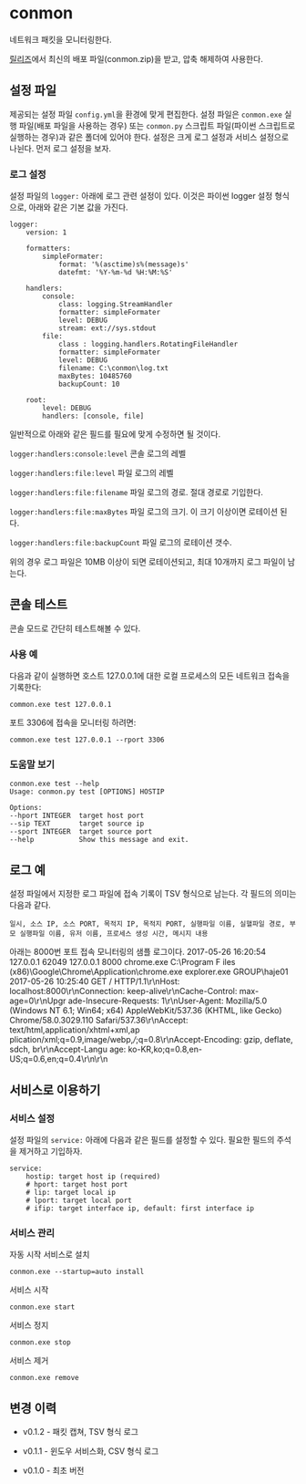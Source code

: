 # conmon

네트워크 패킷을 모니터링한다.

[릴리즈](https://github.com/haje01/conmon/releases)에서 최신의 배포 파일(conmon.zip)을 받고, 압축 해제하여 사용한다.


## 설정 파일

제공되는 설정 파일 `config.yml`을 환경에 맞게 편집한다. 설정 파일은 `conmon.exe` 실행 파일(배포 파일을 사용하는 경우) 또는 `conmon.py` 스크립트 파일(파이썬 스크립트로 실행하는 경우)과 같은 폴더에 있어야 한다. 설정은 크게 로그 설정과 서비스 설정으로 나뉜다. 먼저 로그 설정을 보자.

### 로그 설정

설정 파일의 `logger:` 아래에 로그 관련 설정이 있다. 이것은 파이썬 logger 설정 형식으로, 아래와 같은 기본 값을 가진다.

    logger:
        version: 1

        formatters:
            simpleFormater:
                format: '%(asctime)s%(message)s'
                datefmt: '%Y-%m-%d %H:%M:%S'

        handlers:
            console:
                class: logging.StreamHandler
                formatter: simpleFormater
                level: DEBUG
                stream: ext://sys.stdout
            file:
                class : logging.handlers.RotatingFileHandler
                formatter: simpleFormater
                level: DEBUG
                filename: C:\conmon\log.txt
                maxBytes: 10485760
                backupCount: 10

        root:
            level: DEBUG
            handlers: [console, file]

일반적으로 아래와 같은 필드를 필요에 맞게 수정하면 될 것이다.

`logger:handlers:console:level` 콘솔 로그의 레벨

`logger:handlers:file:level` 파일 로그의 레벨

`logger:handlers:file:filename` 파일 로그의 경로. 절대 경로로 기입한다.

`logger:handlers:file:maxBytes` 파일 로그의 크기. 이 크기 이상이면 로테이션 된다.

`logger:handlers:file:backupCount` 파일 로그의 로테이션 갯수.

위의 경우 로그 파일은 10MB 이상이 되면 로테이션되고, 최대 10개까지 로그 파일이 남는다.


## 콘솔 테스트

콘솔 모드로 간단히 테스트해볼 수 있다.

### 사용 예

다음과 같이 실행하면 호스트 127.0.0.1에 대한 로컬 프로세스의 모든 네트워크 접속을 기록한다:

    common.exe test 127.0.0.1

포트 3306에 접속을 모니터링 하려면:

    common.exe test 127.0.0.1 --rport 3306

### 도움말 보기

    conmon.exe test --help
    Usage: conmon.py test [OPTIONS] HOSTIP

    Options:
    --hport INTEGER  target host port
    --sip TEXT       target source ip
    --sport INTEGER  target source port
    --help           Show this message and exit.


## 로그 예

설정 파일에서 지정한 로그 파일에 접속 기록이 TSV 형식으로 남는다. 각 필드의 의미는 다음과 같다.

    일시, 소스 IP, 소스 PORT, 목적지 IP, 목적지 PORT, 실행파일 이름, 실핼파일 경로, 부모 실행파일 이름, 유저 이름, 프로세스 생성 시간, 메시지 내용

아래는 8000번 포트 접속 모니터링의 샘플 로그이다.
2017-05-26 16:20:54     127.0.0.1       62049   127.0.0.1       8000    chrome.exe      C:\Program F
iles (x86)\Google\Chrome\Application\chrome.exe explorer.exe    GROUP\haje01   2017-05-26 10:25:40
GET / HTTP/1.1\r\nHost: localhost:8000\r\nConnection: keep-alive\r\nCache-Control: max-age=0\r\nUpgr
ade-Insecure-Requests: 1\r\nUser-Agent: Mozilla/5.0 (Windows NT 6.1; Win64; x64) AppleWebKit/537.36
(KHTML, like Gecko) Chrome/58.0.3029.110 Safari/537.36\r\nAccept: text/html,application/xhtml+xml,ap
plication/xml;q=0.9,image/webp,*/*;q=0.8\r\nAccept-Encoding: gzip, deflate, sdch, br\r\nAccept-Langu
age: ko-KR,ko;q=0.8,en-US;q=0.6,en;q=0.4\r\n\r\n

## 서비스로 이용하기

### 서비스 설정

설정 파일의 `service:` 아래에 다음과 같은 필드를 설정할 수 있다. 필요한 필드의 주석을 제거하고 기입하자.

    service:
        hostip: target host ip (required)
        # hport: target host port
        # lip: target local ip
        # lport: target local port
        # ifip: target interface ip, default: first interface ip


### 서비스 관리

자동 시작 서비스로 설치

    conmon.exe --startup=auto install

서비스 시작

    conmon.exe start

서비스 정지

    conmon.exe stop

서비스 제거

    conmon.exe remove


## 변경 이력

- v0.1.2 - 패킷 캡쳐, TSV 형식 로그

- v0.1.1 - 윈도우 서비스화, CSV 형식 로그

- v0.1.0 - 최초 버전
